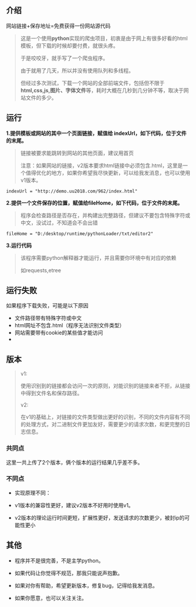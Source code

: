 ## 介绍



网站链接+保存地址=免费获得一份网站源代码

>  这是一个使用**python**实现的爬虫项目，初衷是由于网上有很多好看的html模板，但下载的时候却要付费，就很头疼。
>
> 于是咬咬牙，就手写了一个爬虫程序。
>
> 由于就用了几天，所以并没有使用队列和多线程。
>
> 但经过多次测试，下载一个网站的全部前端文件，包括但不限于**html,css,js,图片、字体文件**等，耗时大概在几秒到几分钟不等，取决于网站文件的多少。



## 运行

**1.提供模板或网站的其中一个页面链接，赋值给 indexUrl，如下代码，位于文件的末尾。**

> 链接被要求能跳转到网站的其他页面，建议用首页
>
> 注意：如果网站的链接，v2版本要求html链接中必须包含.html，这里是一个值得优化的地方，如果你希望我尽快更新，可以给我发消息，也可以使用v1版本。

```
indexUrl = "http://demo.uu2018.com/962/index.html"
```



**2.提供一个文件保存的位置，赋值给fileHome，如下代码，位于文件的末尾。**

> 程序会检查路径是否存在，并构建出完整路径，但建议不要包含特殊字符或中文，没试过，不知道会不会出错

```
fileHome = "D:/desktop/runtime/pythonLoader/txt/editor2"
```



**3.运行代码**

> 该程序需要python解释器才能运行，并且需要你环境中有对应的依赖
>
> 如requests,etree



## 运行失败

如果程序下载失败，可能是以下原因

* 文件路径带有特殊字符或中文
* html网址不包含.html（程序无法识别文件类型）
* 网站需要带有cookie的某些值才能访问
* 



## 版本

> v1:
>
> 使用识别到的链接都会访问一次的原则，对能识别的链接来者不拒，从链接中得到文件名和保存路径。
>
> v2:
>
> 在v1的基础上，对链接的文件类型做出更好的识别，不同的文件内容有不同的处理方式，对二进制文件更加友好，需要更少的请求次数，和更完整的日志信息。



### 共同点

这里一共上传了2个版本，俩个版本的运行结果几乎差不多。



### 不同点

* 实现原理不同：

* v1版本的兼容性更好，建议v2版本不好用时使用v1。

* v2版本的理论运行时间更短，扩展性更好，发送请求的次数更少，被封ip的可能性更小



## 其他

* 程序并不是很完善，不是主学python。

* 如果代码让你觉得不规范，那我只能说声抱歉。

* 如果对你有帮助，希望更新版本，修复bug，记得给我发消息。

* 如果你愿意，也可以关注关注。

